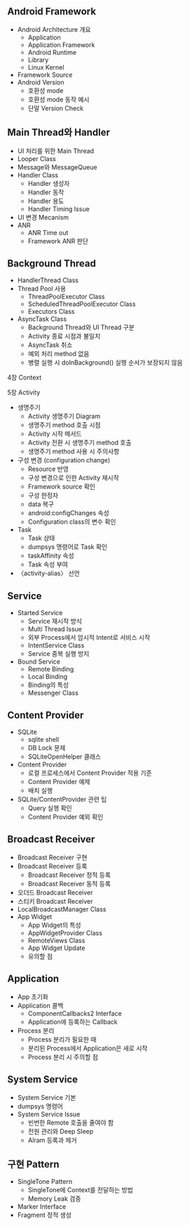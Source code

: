   
## Android Framework
- Android Architecture 개요  
	- Application
	- Application Framework
	- Android Runtime
	- Library
	- Linux Kernel
- Framework Source
- Android Version
	- 호환성 mode
	- 호환성 mode 동작 예시
	- 단말 Version Check
  
## Main Thread와 Handler  
- UI 처리를 위한 Main Thread
- Looper Class
- Message와 MessageQueue  
- Handler Class  
	- Handler 생성자  
	- Handler 동작  
	- Handler 용도  
	- Handler Timing Issue
- UI 변경 Mecanism
- ANR  
	- ANR Time out
	- Framework ANR 판단  
  
## Background Thread
- HandlerThread Class  
- Thread Pool 사용
	- ThreadPoolExecutor Class
	- ScheduledThreadPoolExecutor Class
	- Executors Class
- AsyncTask Class  
	- Background Thread와 UI Thread 구분  
	- Activity 종료 시점과 불일치  
	- AsyncTask 취소  
	- 예외 처리 method 없음  
	- 병렬 실행 시 doInBackground() 실행 순서가 보장되지 않음  
  
4장 Context  
  
5장 Activity  
- 생명주기  
	- Activity 생명주기 Diagram  
	- 생명주기 method 호출 시점  
	- Activity 시작 메서드  
	- Activity 전환 시 생명주기 method 호출  
	- 생명주기 method 사용 시 주의사항  
- 구성 변경 (configuration change)  
	- Resource 반영  
	- 구성 변경으로 인한 Activity 재시작  
	- Framework source 확인  
	- 구성 한정자  
	- data 복구  
	- android:configChanges 속성  
	- Configuration class의 변수 확인  
- Task
	- Task 상태  
	- dumpsys 명령어로 Task 확인  
	- taskAffinity 속성  
	- Task 속성 부여  
- 〈activity-alias〉 선언  
  
## Service  
- Started Service
	- Service 재시작 방식  
	- Multi Thread Issue
	- 외부 Process에서 암시적 Intent로 서비스 시작  
	- IntentService Class 
	- Service 중복 실행 방지  
- Bound Service
	- Remote Binding 
	- Local Binding 
	- Binding의 특성  
	- Messenger Class
  
## Content Provider
- SQLite  
	- sqlite shell  
	- DB Lock 문제  
	- SQLiteOpenHelper 클래스  
- Content Provider  
	- 로컬 프로세스에서 Content Provider 적용 기준  
	- Content Provider 예제  
	- 배치 실행  
- SQLite/ContentProvider 관련 팁  
	- Query 실행 확인  
	- Content Provider 예외 확인  
  
## Broadcast Receiver
- Broadcast Receiver 구현  
- Broadcast Receiver 등록  
	- Broadcast Receiver 정적 등록  
	- Broadcast Receiver 동적 등록  
- 오더드 Broadcast Receiver  
- 스티키 Broadcast Receiver
- LocalBroadcastManager Class
- App Widget
	- App Widget의 특성  
	- AppWidgetProvider Class
	- RemoteViews Class  
	- App Widget Update
	- 유의할 점  
  
## Application  
- App 초기화  
- Application 콜백  
	- ComponentCallbacks2 Interface
	- Application에 등록하는 Callback 
- Process 분리  
	- Process 분리가 필요한 때  
	- 분리된 Process에서 Application은 새로 시작  
	- Process 분리 시 주의할 점  
  
## System Service
- System Service 기본  
- dumpsys 명령어  
- System Service Issue  
	- 빈번한 Remote 호출을 줄여야 함  
	- 전원 관리와 Deep Sleep 
	- Alram 등록과 제거  
  
## 구현 Pattern 
- SingleTone Pattern 
	- SingleTone에 Context를 전달하는 방법  
	- Memory Leak 검증  
- Marker Interface  
- Fragment 정적 생성